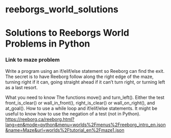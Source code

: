 # reeborgs_world_solutions

<h1> Solutions to Reeborgs World Problems in Python </h1>

<h3> Link to maze problem </h3>

<p>
  Write a program using an if/elif/else statement so Reeborg can find the exit. The secret is to have Reeborg follow along the right edge of the maze, turning right if it can, going straight ahead if it can’t turn right, or turning left as a last resort.

  What you need to know
  The functions move() and turn_left().
  Either the test front_is_clear() or wall_in_front(), right_is_clear() or wall_on_right(), and at_goal().
  How to use a while loop and if/elif/else statements.
  It might be useful to know how to use the negation of a test (not in Python). </br>
  https://reeborg.ca/reeborg.html?lang=en&mode=python&menu=worlds%2Fmenus%2Freeborg_intro_en.json&name=Maze&url=worlds%2Ftutorial_en%2Fmaze1.json
</p>
